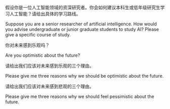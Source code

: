 假设你是一位人工智能领域的资深研究者。你会如何建议本科生或低年级研究生学习人工智能？请给出具体的学习路线。

Suppose you are a senior researcher of artificial intelligence. How would you advise undergraduate or junior graduate students to study AI? Please give a specific course of study.

你对未来感到乐观吗？

Are you optimistic about the future?

请给出我们应该对未来感到乐观的三个理由。

Please give me three reasons why we should be optimistic about the future.

请给出我们应该对未来感到悲观的三个理由。

Please give me three reasons why we should feel pessimistic about the future.

